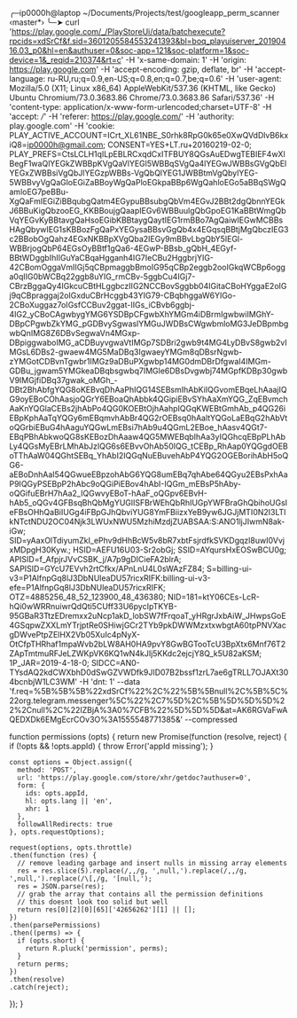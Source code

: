 ╭─ip0000h@laptop ~/Documents/Projects/test/googleapp_perm_scanner  ‹master*›
╰─➤  curl 'https://play.google.com/_/PlayStoreUi/data/batchexecute?rpcids=xdSrCf&f.sid=3601205584553241393&bl=boq_playuiserver_20190416.03_p0&hl=en&authuser=0&soc-app=121&soc-platform=1&soc-device=1&_reqid=210374&rt=c' -H 'x-same-domain: 1' -H 'origin: https://play.google.com' -H 'accept-encoding: gzip, deflate, br' -H 'accept-language: ru-RU,ru;q=0.9,en-US;q=0.8,en;q=0.7,be;q=0.6' -H 'user-agent: Mozilla/5.0 (X11; Linux x86_64) AppleWebKit/537.36 (KHTML, like Gecko) Ubuntu Chromium/73.0.3683.86 Chrome/73.0.3683.86 Safari/537.36' -H 'content-type: application/x-www-form-urlencoded;charset=UTF-8' -H 'accept: */*' -H 'referer: https://play.google.com/' -H 'authority: play.google.com' -H 'cookie: PLAY_ACTIVE_ACCOUNT=ICrt_XL61NBE_S0rhk8RpG0k65e0XwQVdDlvB6kxiQ8=ip0000h@gmail.com; CONSENT=YES+LT.ru+20160219-02-0; PLAY_PREFS=CtsLCLH1qILpEBLRCxqdCxITFBUY8QGsAuEDwgTEBIEF4wXlBegF1waQlYEGkZWBBpKVgQaVlYEGl5WBBqSVgQa4lYEGwJWBBsGVgQbElYEGxZWBBsiVgQbJlYEGzpWBBs-VgQbQlYEG1JWBBtmVgQbylYEG-5WBBvyVgQaGloEGiZaBBoyWgQaPloEGkpaBBp6WgQahloEGo5aBBqSWgQamloEG7peBBu-XgQaFmIEGiZiBBqubgQatm4EGypuBBsubgQbVm4EGvJ2BBt2dgQbnnYEGkJ6BBuKigQbzooEG_KKBBoujgQaapIEGv6WBBuulgQbGpoEG1KaBBtWmgQbVqYEGvKyBBtavgQaHsoEGibKBBtaygQaytIEG1rmBBo7AgQaiwIEGwMCBBsHAgQbywIEG1sKBBozFgQaPxYEGysaBBsvGgQb4x4EGqsqBBtjMgQbczIEG3c2BBobOgQahz4EGxNKBBpXVgQba2IEGy9mBBvLbgQbY5IEGl-WBBrjogQbP64EGsOyBBtf1gQa6-4EGwP-BBsb_gQbH_4EGyf-BBtWDggbIhIIGuYaCBqaHgganh4IG7IeCBu2HggbrjYIG-42CBomOggaVmIIGj5qCBpmaggbBmoIG95qCBp2eggb2ooIGkqWCBp6ogga0qIIG0bWCBq22ggb8uYIG_rmCBv-5ggbCu4IGj7-CBrzBggaQy4IGkcuCBtHLggbczIIG2NCCBovSggbb04IGitaCBoHYggaE2oIGj9qCBpraggaj2oIGxduCBrHcggb43YIG79-CBqbhggaW6YIGo-2CBoXuggaz7oIGsfCCBuv2ggat-IIGs_iCBvb6ggbj-4IG2_yCBoCAgwbygYMG6YSDBpCFgwbXhYMGm4iDBrmIgwbwiIMGhY-DBpCPgwbZkYMG_pGDBvySgwaslYMGuJWDBsCWgwbmloMG3JeDBpmbgwbQnIMG8Z6DBvSegwaVn4MGxp-DBpiggwaboIMG_aCDBuyvgwaVtIMGp7SDBri2gwb9t4MG4LyDBvS8gwb2vIMGsL6DBs2-gwaew4MG5MaDBq3IgwaeyYMGm8qDBsrNgwb-zYMGotCDBvnTgwbr1IMGz9aDBuPXgwbp14MG0dmDBrDfgwaI4IMGm-GDBu_jgwam5YMGkeaDBqbsgwbq7IMGle6DBsDvgwbj74MGpfKDBp30gwbV9IMGjfiDBq37gwak_oMGh_-DBt2BhAbfgYQG8oKEBvqDhAaPhIQG14SEBsmIhAbKiIQGvomEBqeLhAaajIQG9oyEBoCOhAasjoQGrY6EBoaQhAbbk4QGipiEBvSYhAaXmYQG_ZqEBvmchAaKnYQGlaCEBs2jhAbPo4QG0KOEBtOjhAahpIQGqKWEBtGmhAb_p4QG26iEBpKphAaTqYQGy6mEBqmvhAbBr4QG2rOEBsq0hAaltYQGoLaEBqG2hAbVtoQGrbiEBuG4hAaguYQGwLmEBsi7hAb9u4QGmL2EBoe_hAasv4QGt7-EBqPBhAbkwoQG8sKEBozDhAaaw4QG5MWEBqbIhAa3yIQGhcqEBpPLhAbLy4QGsMyEBrLMhAbJzIQG6s6EBvvOhAb50IQG_tCEBp_RhAap0YQGgdOEBoTThAaW04QGhtSEBq_YhAbI2IQGqNuEBuvehAbP4YQG2OGEBorihAbH5oQG6-aEBoDnhAaI54QGwueEBpzohAbG6YQG8umEBq7qhAbe64QGyu2EBsPxhAaP9IQGyPSEBpP2hAbc9oQGiPiEBov4hAbI-IQGm_mEBsP5hAby-oQGifuEBrH7hAa2_IQGwvyEBoT-hAaF_oQGpv6EBvH-hAb5_oQGv4GFBsqBhQbMgYUGlISFBrWEhQbRhIUGpYWFBraGhQbihoUGsIeFBsOHhQaBiIUGg4iFBpGJhQbviYUG8YmFBiizxYeB9yw6JGJjMTI0N2I3LTlkNTctNDU2OC04Njk3LWUxNWU5MzhiMzdjZUABSAA:S:ANO1ljJIwmN8ak-iGw; SID=yAaxOlTdiyumZkI_ePhv9dHhBcW5v8bR7xbtFsjrdfkSVKDgqzl8uwI0VvjxMDpgH30Kyw.; HSID=AEFU16U03-Sr2obGj; SSID=AYqursHxEOSwBCU0g; APISID=f_AfpjrJVvCSBK_j/A7p9gDICieFA2blrA; SAPISID=GYcU7EVvh2rtCfkx/APnLnU4L0sWAzFZ84; S=billing-ui-v3=P1AlfnpGq8lJ3DbNUleaDU57ricxRIFK:billing-ui-v3-efe=P1AlfnpGq8lJ3DbNUleaDU57ricxRIFK; OTZ=4885256_48_52_123900_48_436380; NID=181=ktY06CEs-LcR-hQi0wWRRnuiwrQdQti5CUff33U6pycIpTKYB-95GBaR3TtzEDremxx2uNcp1akD_lobSW7fFrqoaT_yHRgrJxbAiW_JHwpsGoE4GSqpwZXXLmYTrjptRe0SHiwjGCr2TYb9pkDWWMzxtxwbgtA60tpPNVXacgDWvePtpZElHX2Vb05XuIc4pNyX-OtCfpTHRhaf1mpaWvb2bLW8AH0HA9pvY8GwBGTooTcU3BpXtx6Mnf76T2ZApTmtmuRFJeLZWKpVK6KQ1wN4kJIj5KKdc2ejcjY8Q_k5U82aKSM; 1P_JAR=2019-4-18-0; SIDCC=AN0-TYsdAQ2kdCWXbhD0dSwGZVWDfk9JID07B2bssf1zrL7ae6gTRLL7OJAXt304bcnbjW1LC3WM' -H 'dnt: 1' --data 'f.req=%5B%5B%5B%22xdSrCf%22%2C%22%5B%5Bnull%2C%5B%5C%22org.telegram.messenger%5C%22%2C7%5D%2C%5B%5D%5D%5D%22%2Cnull%2C%22IZBjA%3A0%7CFB%22%5D%5D%5D&at=AK6RGVaFwAQEDXDk6EMgEcrCOv3O%3A1555548771385&' --compressed


function permissions (opts) {
  return new Promise(function (resolve, reject) {
    if (!opts && !opts.appId) {
      throw Error('appId missing');
    }

    const options = Object.assign({
      method: 'POST',
      url: 'https://play.google.com/store/xhr/getdoc?authuser=0',
      form: {
        ids: opts.appId,
        hl: opts.lang || 'en',
        xhr: 1
      },
      followAllRedirects: true
    }, opts.requestOptions);

    request(options, opts.throttle)
    .then(function (res) {
      // remove leading garbage and insert nulls in missing array elements
      res = res.slice(5).replace(/,,/g, ',null,').replace(/,,/g, ',null,').replace(/\[,/g, '[null,');
      res = JSON.parse(res);
      // grab the array that contains all the permission definitions
      // this doesnt look too solid but well
      return res[0][2][0][65]['42656262'][1] || [];
    })
    .then(parsePermissions)
    .then((perms) => {
      if (opts.short) {
        return R.pluck('permission', perms);
      }
      return perms;
    })
    .then(resolve)
    .catch(reject);
  });
}